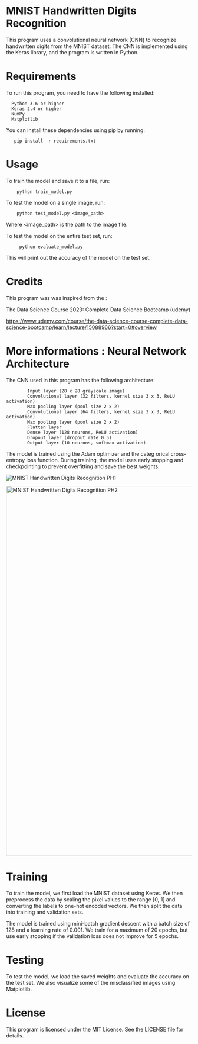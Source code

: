 # MNIST Handwritten Digits Recognition
This program uses a convolutional neural network (CNN) to recognize handwritten digits from the MNIST dataset. 
The CNN is implemented using the Keras library, and the program is written in Python.


# Requirements
To run this program, you need to have the following installed:

      Python 3.6 or higher
      Keras 2.4 or higher
      NumPy
      Matplotlib
      
You can install these dependencies using pip by running:


       pip install -r requirements.txt
       
# Usage
To train the model and save it to a file, run:


        
        python train_model.py
To test the model on a single image, run:


        python test_model.py <image_path>
        
Where <image_path> is the path to the image file.

To test the model on the entire test set, run:


         python evaluate_model.py
         
This will print out the accuracy of the model on the test set.

# Credits
This program was  was inspired from the :

 The Data Science Course 2023: Complete Data Science Bootcamp (udemy)


https://www.udemy.com/course/the-data-science-course-complete-data-science-bootcamp/learn/lecture/15088966?start=0#overview

# More informations :  Neural Network Architecture

The CNN used in this program has the following architecture:

            Input layer (28 x 28 grayscale image)
            Convolutional layer (32 filters, kernel size 3 x 3, ReLU activation)
            Max pooling layer (pool size 2 x 2)
            Convolutional layer (64 filters, kernel size 3 x 3, ReLU activation)
            Max pooling layer (pool size 2 x 2)
            Flatten layer
            Dense layer (128 neurons, ReLU activation)
            Dropout layer (dropout rate 0.5)
            Output layer (10 neurons, softmax activation)
The model is trained using the Adam optimizer and the categ
orical cross-entropy loss function. During training, the model uses early stopping and checkpointing to prevent overfitting and save the best weights.

![MNIST Handwritten Digits Recognition PH1](https://user-images.githubusercontent.com/89531771/225841409-4d916e33-384e-458c-85dc-ab63e8fa3578.png)


<img src="https://user-images.githubusercontent.com/89531771/225841418-4aa0e319-84a7-4316-808b-9aa0bbf16d9a.jpg" alt="MNIST Handwritten Digits Recognition PH2" width="1000" >




   # Training
To train the model, we first load the MNIST dataset using Keras. We then preprocess the data by scaling the pixel values to the range [0, 1] and converting the labels to one-hot encoded vectors. We then split the data into training and validation sets.

The model is trained using mini-batch gradient descent with a batch size of 128 and a learning rate of 0.001. We train for a maximum of 20 epochs, but use early stopping if the validation loss does not improve for 5 epochs.

   # Testing
To test the model, we load the saved weights and evaluate the accuracy on the test set. We also visualize some of the misclassified images using Matplotlib.

# License
This program is licensed under the MIT License. See the LICENSE file for details.


